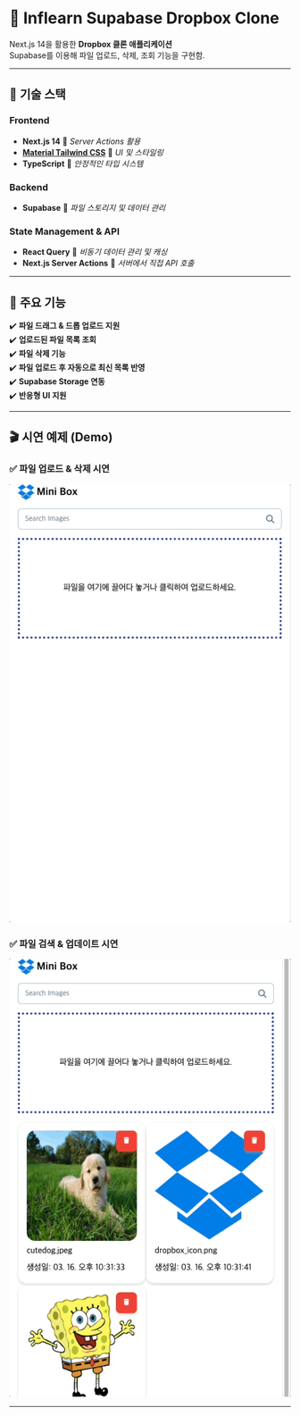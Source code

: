 # 📂 Inflearn Supabase Dropbox Clone

Next.js 14을 활용한 **Dropbox 클론 애플리케이션**  
Supabase를 이용해 파일 업로드, 삭제, 조회 기능을 구현함.

---

## 🚀 **기술 스택**

### **Frontend**

- **Next.js 14** 🔹 _Server Actions 활용_
- **[Material Tailwind CSS](https://www.material-tailwind.com/)** 🔹 _UI 및 스타일링_
- **TypeScript** 🔹 _안정적인 타입 시스템_

### **Backend**

- **Supabase** 🔹 _파일 스토리지 및 데이터 관리_

### **State Management & API**

- **React Query** 🔹 _비동기 데이터 관리 및 캐싱_
- **Next.js Server Actions** 🔹 _서버에서 직접 API 호출_

---

## 📌 **주요 기능**

✔️ **파일 드래그 & 드롭 업로드 지원**  
✔️ **업로드된 파일 목록 조회**  
✔️ **파일 삭제 기능**  
✔️ **파일 업로드 후 자동으로 최신 목록 반영**  
✔️ **Supabase Storage 연동**  
✔️ **반응형 UI 지원**

---

## 🎬 **시연 예제 (Demo)**

### ✅ **파일 업로드 & 삭제 시연**

![파일 업로드 & 삭제](./assets/dropboxCopy_upload&delete.gif)

### ✅ **파일 검색 & 업데이트 시연**

![파일 검색 & 업데이트](./assets/dropboxCopy_search&update.gif)

---
